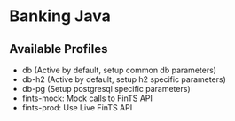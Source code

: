 # Banking Java

## Available Profiles
- db (Active by default, setup common db parameters)
- db-h2 (Active by default, setup h2 specific parameters)
- db-pg (Setup postgresql specific parameters)
- fints-mock: Mock calls to FinTS API
- fints-prod: Use Live FinTS API
